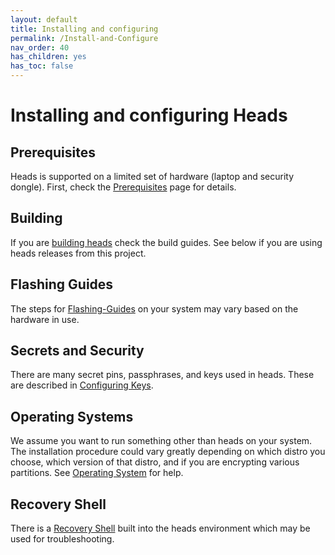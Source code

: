 ```yaml
---
layout: default
title: Installing and configuring
permalink: /Install-and-Configure
nav_order: 40
has_children: yes
has_toc: false
---
```



Installing and configuring Heads
===


Prerequisites
----

Heads is supported on a limited set of hardware (laptop and security dongle).  First, check the [Prerequisites](/Prerequisites) page for details.


Building
----

If you are [building heads](/Building) check the build guides.  See below if you are using heads releases from this project.


Flashing Guides
----

The steps for [Flashing-Guides](/Flashing-guides/) on your system may vary based on the hardware in use.  


Secrets and Security
----

There are many secret pins, passphrases, and keys used in heads.  These are described in [Configuring Keys](/Configuring-Keys/).


Operating Systems
----

We assume you want to run something other than heads on your system.  The installation procedure could vary greatly depending on which distro you choose, which version of that distro, and if you are encrypting various partitions.  See [Operating System](/InstallingOS/) for help.


Recovery Shell
----

There is a [Recovery Shell](/RecoveryShell/) built into the heads environment which may be used for troubleshooting.
